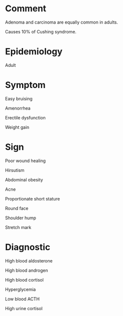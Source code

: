 # Comment

Adenoma and carcinoma are equally common in adults.

Causes 10% of Cushing syndrome.

# Epidemiology

Adult

# Symptom

Easy bruising

Amenorrhea

Erectile dysfunction

Weight gain

# Sign

Poor wound healing

Hirsutism

Abdominal obesity

Acne

Proportionate short stature

Round face

Shoulder hump

Stretch mark

# Diagnostic

High blood aldosterone

High blood androgen

High blood cortisol

Hyperglycemia

Low blood ACTH

High urine cortisol
